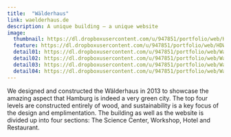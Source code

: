 ```yaml
---
title:  "Wälderhaus"
link: waelderhaus.de
description: A unique building – a unique website
image:
  thumbnail: https://dl.dropboxusercontent.com/u/947851/portfolio/web/HDW-Web-Responsive-thumb.jpg
  feature: https://dl.dropboxusercontent.com/u/947851/portfolio/web/HDW-Web-Responsive.jpg
  detail01: https://dl.dropboxusercontent.com/u/947851/portfolio/web/Wald/wald-detail-01.jpg
  detail02: https://dl.dropboxusercontent.com/u/947851/portfolio/web/Wald/wald-detail-02.jpg
  detail03: https://dl.dropboxusercontent.com/u/947851/portfolio/web/Wald/wald-detail-03.jpg
  detail04: https://dl.dropboxusercontent.com/u/947851/portfolio/web/Wald/wald-detail-04.jpg
---
```

We designed and constructed the Wälderhaus in 2013 to showcase the amazing aspect that Hamburg is indeed a very green city. The top four levels are constructed entirely of wood, and sustainability is a key focus of the design and emplimentation. The building as well as the website is divided up into four sections: The Science Center, Workshop, Hotel and Restaurant.
